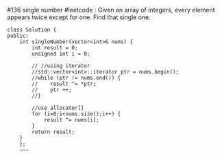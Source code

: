 #136 single number
#leetcode
:   Given an array of integers, every element appears twice except for one. Find that single one.

~~~
class Solution {
public:
    int singleNumber(vector<int>& nums) {
        int result = 0;
        unsigned int i = 0;

        // //using iterator
        //std::vector<int>::iterator ptr = nums.begin();
        //while (ptr != nums.end()) {
        //    result ^= *ptr;
        //    ptr ++;
        //}

        //use allocator[]
        for (i=0;i<nums.size();i++) {
            result ^= nums[i];
        }
        return result;
    }
    };
    ~~~
